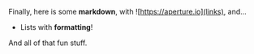 Finally, here is some **markdown**, with ![https://aperture.io](links), and...

- Lists with **formatting**!

And all of that fun stuff.

